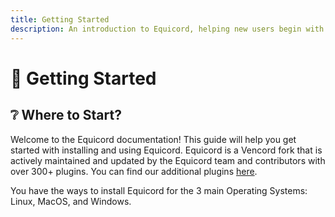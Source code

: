 ```yaml
---
title: Getting Started
description: An introduction to Equicord, helping new users begin with installation and usage.
---
```


# 🎯 Getting Started

## ❔ Where to Start?

Welcome to the Equicord documentation! This guide will help you get started with installing and using Equicord. Equicord is a Vencord fork that is actively maintained and updated by the Equicord team and contributors with over 300+ plugins. You can find our additional plugins [here](https://equicord.org/plugins).

You have the ways to install Equicord for the 3 main Operating Systems: Linux, MacOS, and Windows.
